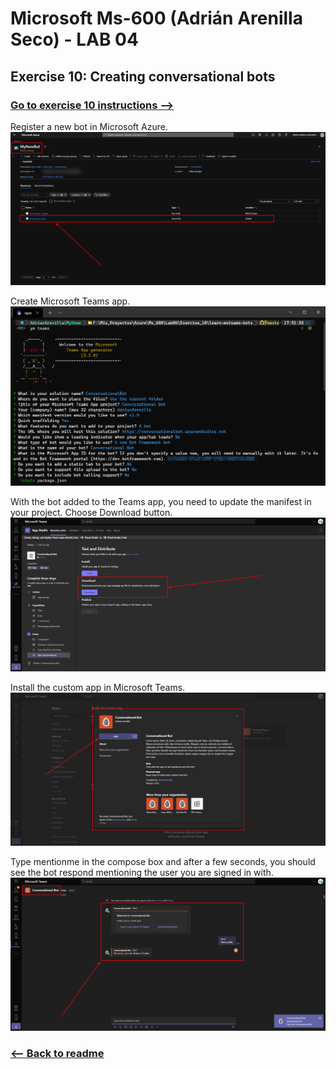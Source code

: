 # Microsoft Ms-600 (Adrián Arenilla Seco) - LAB 04


## Exercise 10: Creating conversational bots
### [Go to exercise 10 instructions -->](11-Exercise-10-Creating-conversational-bots.md)


Register a new bot in Microsoft Azure.
![](Evidences/Image11a.png)


Create Microsoft Teams app.
![](Evidences/Image11b.png)


With the bot added to the Teams app, you need to update the manifest in your project. Choose Download button.
![](Evidences/Image11c.png)


Install the custom app in Microsoft Teams.
![](Evidences/Image11d.png)


Type mentionme in the compose box and after a few seconds, you should see the bot respond mentioning the user you are signed in with.
![](Evidences/Image11e.png)


### [<-- Back to readme](../../../../)